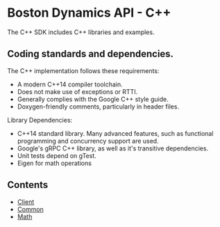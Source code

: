 <!--
Copyright (c) 2023 Boston Dynamics, Inc.  All rights reserved.

Downloading, reproducing, distributing or otherwise using the SDK Software
is subject to the terms and conditions of the Boston Dynamics Software
Development Kit License (20191101-BDSDK-SL).
-->

# Boston Dynamics API - C++

The C++ SDK includes C++ libraries and examples.

## Coding standards and dependencies.

The C++ implementation follows these requirements:

- A modern C++14 compiler toolchain.
- Does not make use of exceptions or RTTI.
- Generally complies with the Google C++ style guide.
- Doxygen-friendly comments, particularly in header files.

Library Dependencies:

- C++14 standard library. Many advanced features, such as functional programming and concurrency support are used.
- Google's gRPC C++ library, as well as it's transitive dependencies.
- Unit tests depend on gTest.
- Eigen for math operations

## Contents

- [Client](bosdyn/client/README.md)
- [Common](bosdyn/common/README.md)
- [Math](bosdyn/math/README.md)
